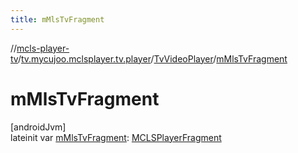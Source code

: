 ```yaml
---
title: mMlsTvFragment
---
```

//[mcls-player-tv](../../../index.html)/[tv.mycujoo.mclsplayer.tv.player](../index.html)/[TvVideoPlayer](index.html)/[mMlsTvFragment](m-mls-tv-fragment.html)



# mMlsTvFragment



[androidJvm]\
lateinit var [mMlsTvFragment](m-mls-tv-fragment.html): [MCLSPlayerFragment](../../tv.mycujoo.mclsplayer.tv.ui/-m-c-l-s-player-fragment/index.html)




